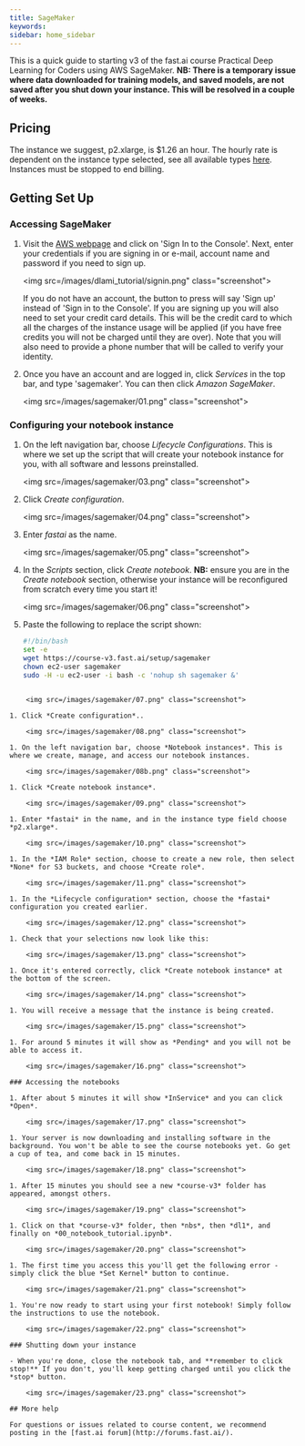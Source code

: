 ```yaml
---
title: SageMaker
keywords: 
sidebar: home_sidebar
---
```


This is a quick guide to starting v3 of the fast.ai course Practical Deep Learning for Coders using AWS SageMaker. **NB: There is a temporary issue where data downloaded for training models, and saved models, are not saved after you shut down your instance. This will be resolved in a couple of weeks.**

## Pricing

The instance we suggest, p2.xlarge, is $1.26 an hour. The hourly rate is dependent on the instance type selected, see all available types [here](https://aws.amazon.com/sagemaker/pricing/).  Instances must be stopped to end billing.

## Getting Set Up

### Accessing SageMaker

1. Visit the [AWS webpage](https://aws.amazon.com/) and click on 'Sign In to the Console'. Next, enter your credentials if you are signing in or e-mail, account name and password if you need to sign up.

    <img src=/images/dlami_tutorial/signin.png" class="screenshot">

    If you do not have an account, the button to press will say 'Sign up' instead of 'Sign in to the Console'. If you are signing up you will also need to set your credit card details. This will be the credit card to which all the charges of the instance usage will be applied (if you have free credits you will not be charged until they are over). Note that you will also need to provide a phone number that will be called to verify your identity.

1. Once you have an account and are logged in, click *Services* in the top bar, and type 'sagemaker'. You can then click *Amazon SageMaker*.

    <img src=/images/sagemaker/01.png" class="screenshot">

### Configuring your notebook instance

1. On the left navigation bar, choose *Lifecycle Configurations*. This is where we set up the script that will create your notebook instance for you, with all software and lessons preinstalled.

    <img src=/images/sagemaker/03.png" class="screenshot">

1. Click *Create configuration*.

    <img src=/images/sagemaker/04.png" class="screenshot">

1. Enter *fastai* as the name.

    <img src=/images/sagemaker/05.png" class="screenshot">

1. In the *Scripts* section, click *Create notebook*. **NB:** ensure you are in the *Create notebook* section, otherwise your instance will be reconfigured from scratch every time you start it!

    <img src=/images/sagemaker/06.png" class="screenshot">

1. Paste the following to replace the script shown:

    ```bash
    #!/bin/bash
    set -e
    wget https://course-v3.fast.ai/setup/sagemaker
    chown ec2-user sagemaker
    sudo -H -u ec2-user -i bash -c 'nohup sh sagemaker &'
```

    <img src=/images/sagemaker/07.png" class="screenshot">

1. Click *Create configuration*..

    <img src=/images/sagemaker/08.png" class="screenshot">

1. On the left navigation bar, choose *Notebook instances*. This is where we create, manage, and access our notebook instances.

    <img src=/images/sagemaker/08b.png" class="screenshot">

1. Click *Create notebook instance*.

    <img src=/images/sagemaker/09.png" class="screenshot">

1. Enter *fastai* in the name, and in the instance type field choose *p2.xlarge*.

    <img src=/images/sagemaker/10.png" class="screenshot">

1. In the *IAM Role* section, choose to create a new role, then select *None* for S3 buckets, and choose *Create role*.

    <img src=/images/sagemaker/11.png" class="screenshot">

1. In the *Lifecycle configuration* section, choose the *fastai* configuration you created earlier.

    <img src=/images/sagemaker/12.png" class="screenshot">

1. Check that your selections now look like this:

    <img src=/images/sagemaker/13.png" class="screenshot">

1. Once it's entered correctly, click *Create notebook instance* at the bottom of the screen.

    <img src=/images/sagemaker/14.png" class="screenshot">

1. You will receive a message that the instance is being created.

    <img src=/images/sagemaker/15.png" class="screenshot">

1. For around 5 minutes it will show as *Pending* and you will not be able to access it.

    <img src=/images/sagemaker/16.png" class="screenshot">

### Accessing the notebooks

1. After about 5 minutes it will show *InService* and you can click *Open*.

    <img src=/images/sagemaker/17.png" class="screenshot">

1. Your server is now downloading and installing software in the background. You won't be able to see the course notebooks yet. Go get a cup of tea, and come back in 15 minutes.

    <img src=/images/sagemaker/18.png" class="screenshot">

1. After 15 minutes you should see a new *course-v3* folder has appeared, amongst others.

    <img src=/images/sagemaker/19.png" class="screenshot">

1. Click on that *course-v3* folder, then *nbs*, then *dl1*, and finally on *00_notebook_tutorial.ipynb*.

    <img src=/images/sagemaker/20.png" class="screenshot">

1. The first time you access this you'll get the following error - simply click the blue *Set Kernel* button to continue.

    <img src=/images/sagemaker/21.png" class="screenshot">

1. You're now ready to start using your first notebook! Simply follow the instructions to use the notebook.

    <img src=/images/sagemaker/22.png" class="screenshot">

### Shutting down your instance

- When you're done, close the notebook tab, and **remember to click stop!** If you don't, you'll keep getting charged until you click the *stop* button.

    <img src=/images/sagemaker/23.png" class="screenshot">

## More help

For questions or issues related to course content, we recommend posting in the [fast.ai forum](http://forums.fast.ai/).

